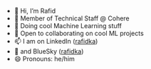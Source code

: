 - 👋 Hi, I’m Rafid
- 🌱 Member of Technical Staff @ Cohere
- 👀 Doing cool Machine Learning stuff
- 💞️ Open to collaborating on cool ML projects
- 📫 I am on LinkedIn ([rafidka](https://www.linkedin.com/in/rafidka/))
- 🦋 and BlueSky ([rafidka](https://bsky.app/profile/rafidka.bsky.social))
- 😄 Pronouns: he/him

<!--
**rafidka/rafidka** is a ✨ _special_ ✨ repository because its `README.md` (this file) appears on your GitHub profile.

Here are some ideas to get you started:

- 🔭 I’m currently working on ...
- 🌱 I’m currently learning ...
- 👯 I’m looking to collaborate on ...
- 🤔 I’m looking for help with ...
- 💬 Ask me about ...
- 📫 How to reach me: ...
- 😄 Pronouns: ...
- ⚡ Fun fact: ...
-->
